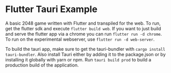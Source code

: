 # Flutter Tauri Example

A basic 2048 game written with Flutter and transpiled for the web.  To run, get the flutter sdk and execute `flutter build web`.  If you want to just build and serve the flutter app via a chrome you can run `flutter run -d chrome`.  To run on the experimental webserver, use `flutter run -d web-server`.

To build the tauri app, make sure to get the tauri-bundler with `cargo install tauri-bundler`.  Also install Tauri either by adding it to the package.json or by installing it globally with yarn or npm. Run `tauri build prod` to build a production build of the application.  
